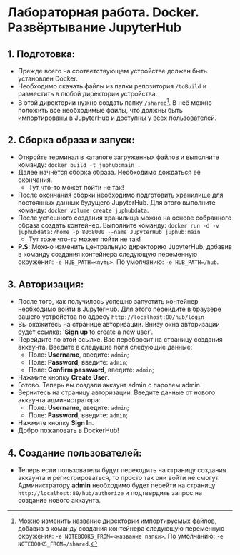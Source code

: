 # Лабораторная работа. Docker. Развёртывание JupyterHub
## 1. Подготовка:
* Прежде всего на соответствующем устройстве должен быть установлен Docker.
* Необходимо скачать файлы из папки репозитория ```/toBuild``` и разместить в любой директории устройства.
* В этой директории нужно создать папку ```/shared```[^1]. В неё можно положить все необходимые файлы, что должны быть импортированы в JupyterHub и доступны у всех пользователей.
[^1]: Можно изменить название директории импортируемых файлов, добавив в команду создания контейнера следующую переменную окружения: ```-e NOTEBOOKS_FROM=<название папки>```. По умолчанию: ```-e NOTEBOOKS_FROM=/shared```.
## 2. Сборка образа и запуск:
* Откройте терминал в каталоге загруженных файлов и выполните команду:
```docker build -t juphub:main .```
* Далее начнётся сборка образа. Необходимо дождаться её окончания.
  * Тут что-то может пойти не так!
* После окончания сборки необходимо подготовить хранилище для постоянных данных будущего JupyterHub. Для этого выполните команду: ```docker volume create juphubdata```.
* После успешного создания хранилища можно на основе собранного образа создать контейнер. Выполните команду: ```docker run -d -v juphubdata:/home -p 80:8000 --name JupyterHub juphub:main```
  * Тут тоже что-то может пойти не так!
* __P.S__: Можно изменить центральную директорию JupyterHub, добавив в команду создания контейнера следующую переменную окружения: ```-e HUB_PATH=<путь>```. По умолчанию: ```-e HUB_PATH=/hub```.
## 3. Авторизация:
* После того, как получилось успешно запустить контейнер необходимо войти в JupyterHub. Для этого перейдите в браузере вашего устройства по адресу ```http://localhost:80/hub/login```
* Вы окажитесь на странице авторизации. Внизу окна авторизации будет ссылка: '__Sign up__ to create a new user'.
* Перейдите по этой ссылке. Вас перебросит на страницу создания аккаунта. Введите в следущие поля следующие данные:
  * Поле: __Username__, введите: ```admin```;
  * Поле: __Password__, введите: ```admin```;
  * Поле: __Confirm password__, введите: ```admin```;
* Нажмите кнопку __Create User__.
* Готово. Теперь вы создали аккаунт admin с паролем admin.
* Вернитесь на страницу авторизации. Введите данные от нового аккаунта администратора:
  * Поле: __Username__, введите: ```admin```;
  * Поле: __Password__, введите: ```admin```;
* Нажмите кнопку __Sign In__.
* Добро пожаловать в DockerHub!
## 4. Создание пользователей:
* Теперь если пользователи будут переходить на страницу создания аккаунта и регистрироваться, то просто так они войти не смогут. Администратору __admin__ необходимо будет перейти на страницу ```http://localhost:80/hub/authorize``` и подтвердить запрос на создание нового аккаунта.
